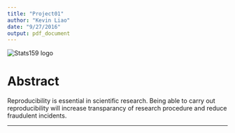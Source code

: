 ```yaml
---
title: "Project01"
author: "Kevin Liao"
date: "9/27/2016"
output: pdf_document
---
```

![Stats159 logo](https://github.com/KevinLiao159/stat159-fall2016-project1/blob/master/images/stat159-logo.png)

# Abstract


Reproducibility is essential in scientific research. Being able to carry out reproducibility will increase transparancy of research procedure and reduce fraudulent incidents.
  
---